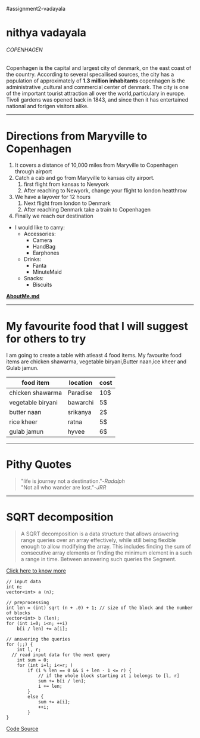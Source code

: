 #assignment2-vadayala
# nithya vadayala
###### COPENHAGEN
Copenhagen is the capital and largest city of denmark, on the east coast of the country. According to several specailised sources, the city has a population of approximately of **1.3 million  inhabitants** 
copenhagen is the administrative ,cultural and commercial center of denmark. The city is one of the important tourist attraction all over the world,particulary in europe. Tivoli gardens was opened back in 1843, and since then it has entertained national and forigen visitors alike.

---

# Directions from Maryville to Copenhagen
1. It covers a distance of 10,000 miles from Maryville to Copenhagen through airport
2. Catch a cab and go from Maryville to kansas city airport.
    1. first flight from kansas to Newyork
    2. After reaching to Newyork, change your flight to london heatthrow
3. We have a layover for 12 hours
    1. Next flight from london to Denmark
    2. After reaching Denmark take a train to Copenhagen
4. Finally we reach our destination

* I would like to carry:
    * Accessories:
        * Camera
        * HandBag
        * Earphones
    * Drinks:
        * Fanta
        * MinuteMaid
    * Snacks:
        * Biscuits

**[AboutMe.md](AboutMe.md)**

---

# My favourite food that I will suggest for others to try
 I am going to create a table with atleast 4 food items. My favourite food items are chicken shawarma, vegetable biryani,Butter naan,ice kheer and Gulab jamun.

 |food item|location|cost|
 |---|---|---|
 |chicken shawarma|Paradise|10$|
 |vegetable biryani|bawarchi|5$|
 |butter naan|srikanya|2$|
 |rice kheer|ratna|5$|
 |gulab jamun|hyvee|6$|

---

# Pithy Quotes

>"life is journey not a destination."-*Radalph*<Br>
> "Not all who wander are lost."-*JRR*

---

# SQRT decomposition

>A SQRT decomposition is a data structure that allows answering range queries over an array effectively, while still being flexible enough to allow modifying the array. This includes finding the sum of consecutive array elements  or finding the minimum element in a such a range in time. Between answering such queries the Segment.

[Click here to know more](https://en.wikipedia.org/wiki/SQRT_meldabe_decomposition)

```
// input data
int n;
vector<int> a (n);

// preprocessing
int len = (int) sqrt (n + .0) + 1; // size of the block and the number of blocks
vector<int> b (len);
for (int i=0; i<n; ++i)
    b[i / len] += a[i];

// answering the queries
for (;;) {
    int l, r;
  // read input data for the next query
    int sum = 0;
    for (int i=l; i<=r; )
        if (i % len == 0 && i + len - 1 <= r) {
            // if the whole block starting at i belongs to [l, r]
            sum += b[i / len];
            i += len;
        }
        else {
            sum += a[i];
            ++i;
        }
}
```

[Code Source](https://cp-algorithms.com/data_structures/segment_tree.html)
